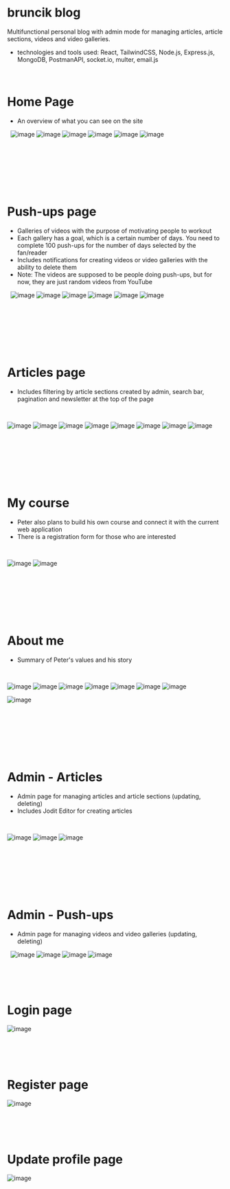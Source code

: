 # bruncik blog
Multifunctional personal blog with admin mode for managing articles, article sections, videos and video galleries.
* technologies and tools used: React, TailwindCSS, Node.js, Express.js, MongoDB, PostmanAPI, socket.io, multer, email.js
 <br><br><br>
 # Home Page
* An overview of what you can see on the site
  
&nbsp;
![image](https://github.com/ReneDurbak/bruncik_blog/assets/106143298/521a67d6-aa96-4f49-a205-6b0bca7f68b6)
![image](https://github.com/ReneDurbak/bruncik_blog/assets/106143298/c7f9b47b-532b-45ba-9ee6-5d23ba692c4d)
![image](https://github.com/ReneDurbak/bruncik_blog/assets/106143298/aff00b34-5d15-462d-b782-20e16bd512d4)
![image](https://github.com/ReneDurbak/bruncik_blog/assets/106143298/30e0b579-8c6b-4bf7-bcff-9d1f9e68d27f)
![image](https://github.com/ReneDurbak/bruncik_blog/assets/106143298/0cb088e3-11bf-4128-8d31-1338f3b54418)
![image](https://github.com/ReneDurbak/bruncik_blog/assets/106143298/66b59dda-834f-4e3f-8c6d-2b01a3da2b2a)

 
 <br><br><br><br><br><br>
# Push-ups page

* Galleries of videos with the purpose of motivating people to workout
* Each gallery has a goal, which is a certain number of days. You need to complete 100 push-ups for the number of days selected by the fan/reader
* Includes notifications for creating videos or video galleries with the ability to delete them
* Note: The videos are supposed to be people doing push-ups, but for now, they are just random videos from YouTube
  
&nbsp;
![image](https://github.com/ReneDurbak/bruncik_blog/assets/106143298/8a921f9b-a6cd-4e4a-802b-554d17bcb92c)
![image](https://github.com/ReneDurbak/bruncik_blog/assets/106143298/01d8d03f-027e-4e28-9725-5c785ea95c40)
![image](https://github.com/ReneDurbak/bruncik_blog/assets/106143298/776fb3ad-5cd4-44b6-833c-17406162aeeb)
![image](https://github.com/ReneDurbak/bruncik_blog/assets/106143298/31624a35-d089-47f6-a1c3-15f83924ddd4)
![image](https://github.com/ReneDurbak/bruncik_blog/assets/106143298/cd02f2cb-0d99-44ad-9fd6-74fc218bf1df)
![image](https://github.com/ReneDurbak/bruncik_blog/assets/106143298/45e3965a-13ea-4afa-aeab-2072b57984fe)



 
 <br><br><br><br><br><br>
# Articles page

* Includes filtering by article sections created by admin, search bar, pagination and newsletter at the top of the page
  
&nbsp;

![image](https://github.com/ReneDurbak/bruncik_blog/assets/106143298/724c9f8a-49b9-4e81-be36-b471fc253e4c)
![image](https://github.com/ReneDurbak/bruncik_blog/assets/106143298/5f153a67-84aa-4722-816d-8d8e919f5200)
![image](https://github.com/ReneDurbak/bruncik_blog/assets/106143298/6f31e671-ac49-4acf-9ca2-6e2ee7b50448)
![image](https://github.com/ReneDurbak/bruncik_blog/assets/106143298/569227d6-47e9-423e-ba70-a6bf5fdafd12)
![image](https://github.com/ReneDurbak/bruncik_blog/assets/106143298/af22460f-d766-47ac-a891-ca201bca6f28)
![image](https://github.com/ReneDurbak/bruncik_blog/assets/106143298/c37ee8a3-62b3-482c-b381-44e0f862645f)
![image](https://github.com/ReneDurbak/bruncik_blog/assets/106143298/fdc487e2-59ab-4aff-bb8e-462bdd8c029c)
![image](https://github.com/ReneDurbak/bruncik_blog/assets/106143298/b2547dfb-16cc-44f1-bc2d-b05a21566f9b)



 <br><br><br><br><br><br>
# My course

* Peter also plans to build his own course and connect it with the current web application
* There is a registration form for those who are interested
  
 &nbsp;
 
![image](https://github.com/ReneDurbak/bruncik_blog/assets/106143298/b3d42eeb-1fdf-4fa7-a7fc-de6f41ea2023)
![image](https://github.com/ReneDurbak/bruncik_blog/assets/106143298/cc9132d1-cb47-46ea-930e-793e522e61b6)




 <br><br><br><br><br><br> 
# About me
* Summary of Peter's values and his story

&nbsp;

![image](https://github.com/ReneDurbak/bruncik_blog/assets/106143298/0f43bf65-17ce-43cd-9672-266c6f18d808)
![image](https://github.com/ReneDurbak/bruncik_blog/assets/106143298/1a178329-518a-4e3d-9a37-a45e1172a166)
![image](https://github.com/ReneDurbak/bruncik_blog/assets/106143298/679a5a0d-3a22-4275-981b-70b91c51124e)
![image](https://github.com/ReneDurbak/bruncik_blog/assets/106143298/b4ccdea3-0e4d-43f1-9ef5-a9363d11b576)
![image](https://github.com/ReneDurbak/bruncik_blog/assets/106143298/82de4a0a-4283-4b31-b899-073cdb80ab36)
![image](https://github.com/ReneDurbak/bruncik_blog/assets/106143298/fe46196d-1587-4aaf-805d-3e705ecffc70)
![image](https://github.com/ReneDurbak/bruncik_blog/assets/106143298/f84427ee-51b1-484b-acec-bfb24946537e)

![image](https://github.com/ReneDurbak/bruncik_blog/assets/106143298/f7c8fb4e-7d34-45b3-b0d8-d9cf74397f2c)


 <br><br><br><br><br><br>
# Admin - Articles
* Admin page for managing articles and article sections (updating, deleting)
* Includes Jodit Editor for creating articles

&nbsp;

![image](https://github.com/ReneDurbak/bruncik_blog/assets/106143298/0da66dce-9843-446c-9577-dfec7780e91f)
![image](https://github.com/ReneDurbak/bruncik_blog/assets/106143298/c8457265-beae-49a0-a3e4-ed7f078ddfeb)
![image](https://github.com/ReneDurbak/bruncik_blog/assets/106143298/3278ed67-6473-4a7b-a39c-83426fba1f0f)





 <br><br><br><br><br><br>
# Admin - Push-ups
* Admin page for managing videos and video galleries (updating, deleting)

&nbsp;
![image](https://github.com/ReneDurbak/bruncik_blog/assets/106143298/4b7cb235-a106-4fc7-b195-b546a8aad942)
![image](https://github.com/ReneDurbak/bruncik_blog/assets/106143298/9ceb5a56-8a1e-415f-80f3-2d9a38d760f1)
![image](https://github.com/ReneDurbak/bruncik_blog/assets/106143298/47c2ae3c-8a63-47f0-94e2-0ed638464ffa)
![image](https://github.com/ReneDurbak/bruncik_blog/assets/106143298/0834f7cb-3288-4edf-bfa0-44f0c711595c)






 <br><br><br>
# Login page
![image](https://github.com/ReneDurbak/bruncik_blog/assets/106143298/ebddbc13-8cd0-413b-aa54-c0d3724e4902)

 <br><br><br>
# Register page
![image](https://github.com/ReneDurbak/bruncik_blog/assets/106143298/1dd4fd6c-9152-4f51-8134-a4c0a3e97362)

 <br><br><br>
# Update profile page
![image](https://github.com/ReneDurbak/bruncik_blog/assets/106143298/717eb029-5ae3-4b33-9414-6eaa19c5b39e)


